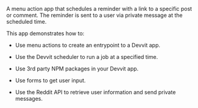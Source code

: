 A menu action app that schedules a reminder with a link to a specific post or comment. The reminder is sent to a user via private message at the scheduled time.

This app demonstrates how to:

- Use menu actions to create an entrypoint to a Devvit app.

- Use the Devvit scheduler to run a job at a specified time.

- Use 3rd party NPM packages in your Devvit app.

- Use forms to get user input.

- Use the Reddit API to retrieve user information and send private messages.

